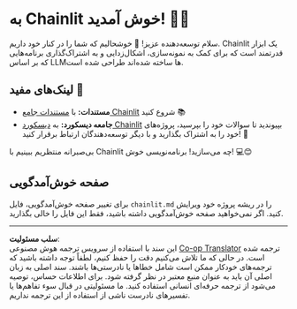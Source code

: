 <!--
CO_OP_TRANSLATOR_METADATA:
{
  "original_hash": "c49526c7abc56b0b5f1e835c1739f18e",
  "translation_date": "2025-08-30T15:00:56+00:00",
  "source_file": "11-agentic-protocols/code_samples/github-mcp/chainlit.md",
  "language_code": "fa"
}
-->
# به Chainlit خوش آمدید! 🚀🤖

سلام توسعه‌دهنده عزیز! 👋 خوشحالیم که شما را در کنار خود داریم. Chainlit یک ابزار قدرتمند است که برای کمک به نمونه‌سازی، اشکال‌زدایی و به اشتراک‌گذاری برنامه‌هایی که بر اساس LLMها ساخته شده‌اند طراحی شده است.

## لینک‌های مفید 🔗

- **مستندات:** با [مستندات جامع Chainlit](https://docs.chainlit.io) شروع کنید 📚  
- **جامعه دیسکورد:** به [دیسکورد Chainlit](https://discord.gg/k73SQ3FyUh) بپیوندید تا سوالات خود را بپرسید، پروژه‌های خود را به اشتراک بگذارید و با دیگر توسعه‌دهندگان ارتباط برقرار کنید! 💬  

بی‌صبرانه منتظریم ببینیم با Chainlit چه می‌سازید! برنامه‌نویسی خوش! 💻😊  

## صفحه خوش‌آمدگویی  

برای تغییر صفحه خوش‌آمدگویی، فایل `chainlit.md` را در ریشه پروژه خود ویرایش کنید. اگر نمی‌خواهید صفحه خوش‌آمدگویی داشته باشید، فقط این فایل را خالی بگذارید.  

---

**سلب مسئولیت**:  
این سند با استفاده از سرویس ترجمه هوش مصنوعی [Co-op Translator](https://github.com/Azure/co-op-translator) ترجمه شده است. در حالی که ما تلاش می‌کنیم دقت را حفظ کنیم، لطفاً توجه داشته باشید که ترجمه‌های خودکار ممکن است شامل خطاها یا نادرستی‌ها باشند. سند اصلی به زبان اصلی آن باید به عنوان منبع معتبر در نظر گرفته شود. برای اطلاعات حساس، توصیه می‌شود از ترجمه حرفه‌ای انسانی استفاده کنید. ما مسئولیتی در قبال سوء تفاهم‌ها یا تفسیرهای نادرست ناشی از استفاده از این ترجمه نداریم.